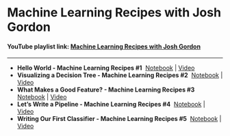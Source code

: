 # Machine Learning Recipes with Josh Gordon
#### YouTube playlist link: [Machine Learning Recipes with Josh Gordon](https://www.youtube.com/playlist?list=PLOU2XLYxmsIIuiBfYad6rFYQU_jL2ryal)
---
- **Hello World - Machine Learning Recipes #1**&nbsp;
[Notebook](https://github.com/harshildarji/Machine-Learning-Recipes-with-Josh-Gordon/blob/master/Hello%20World%20-%20Machine%20Learning%20Recipes%20%231.ipynb) | [Video](https://youtu.be/cKxRvEZd3Mw?list=PLOU2XLYxmsIIuiBfYad6rFYQU_jL2ryal)
- **Visualizing a Decision Tree - Machine Learning Recipes #2**&nbsp;
[Notebook](https://github.com/harshildarji/Machine-Learning-Recipes-with-Josh-Gordon/blob/master/Visualizing%20a%20Decision%20Tree%20-%20Machine%20Learning%20Recipes%20%232.ipynb) | [Video](https://youtu.be/tNa99PG8hR8?list=PLOU2XLYxmsIIuiBfYad6rFYQU_jL2ryal)
- **What Makes a Good Feature? - Machine Learning Recipes #3**&nbsp;
[Notebook](https://github.com/harshildarji/Machine-Learning-Recipes-with-Josh-Gordon/blob/master/What%20Makes%20a%20Good%20Feature%20-%20Machine%20Learning%20Recipes%20%233.ipynb) | [Video](https://youtu.be/N9fDIAflCMY?list=PLOU2XLYxmsIIuiBfYad6rFYQU_jL2ryal)
- **Let’s Write a Pipeline - Machine Learning Recipes #4**&nbsp;
[Notebook](https://github.com/harshildarji/Machine-Learning-Recipes-with-Josh-Gordon/blob/master/Let%E2%80%99s%20Write%20a%20Pipeline%20-%20Machine%20Learning%20Recipes%20%234.ipynb) | [Video](https://youtu.be/84gqSbLcBFE?list=PLOU2XLYxmsIIuiBfYad6rFYQU_jL2ryal)
- **Writing Our First Classifier - Machine Learning Recipes #5**&nbsp;
[Notebook](https://github.com/harshildarji/Machine-Learning-Recipes-with-Josh-Gordon/blob/master/Writing%20Our%20First%20Classifier%20-%20Machine%20Learning%20Recipes%20%235.ipynb) | [Video](https://youtu.be/AoeEHqVSNOw?list=PLOU2XLYxmsIIuiBfYad6rFYQU_jL2ryal)
